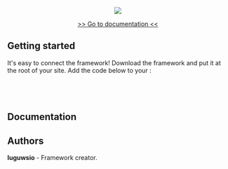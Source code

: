 <p align="center">
  <a href="https://iuguws.github.io/Iuguwsio-Framework/">
    <img src="https://github.com/Iuguws/Iuguwsio-Framework/blob/master/img/LOGOTYPE.png">
  </a>
</p>

<p align="center">
    <a href="">>> Go to documentation  <<</a>
</p>

<h2>Getting started</h2>
<p>
It's easy to connect the framework! Download the framework and put it at the root of your site. Add the code below to your <head>:
</p>
<code>
<!-- CSS STYLES -->
<link href='css/iuguwsio.css' type='text/css' rel='stylesheet'>
</code>

<h2>Documentation</h2>


<h2>Authors</h2>
<b>Iuguwsio</b> - Framework creator.



